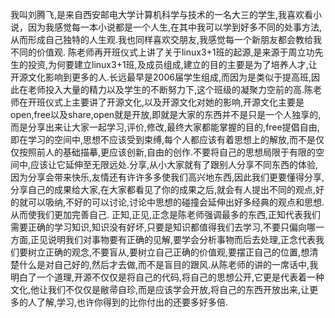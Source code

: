 我叫刘腾飞,是来自西安邮电大学计算机科学与技术的一名大三的学生,我喜欢看小说，因为我感觉每一本小说都是一个人生,在其中我可以学到好多不同的处事方法,从而形成自己独特的人生观.我也同样喜欢交朋友,我感觉每一个新朋友都会教给我不同的价值观.
陈老师再开班仪式上讲了关于linux3+1班的起源,是来源于周立功先生的投资,为何要建立linux3+1班,及成员组成,建立的目的主要是为了培养人才,让开源文化影响到更多的人.长远最早是2006届学生组成,而因为是类似于提高班,因此在老师投入大量的精力以及学生的不断努力下,这个班级的凝聚力空前的高.陈老师在开班仪式上主要讲了开源文化,以及开源文化对她的影响,开源文化主要是open,free以及share,open就是开放,即就是大家的东西并不是只是一个人独享的,而是分享出来让大家一起学习,评价,修改,最终大家都能掌握的目的,free提倡自由,即在学习的空间中,思想不应该受到束缚,每个人都应该有着思想上的解放,而不是仅仅按照前人的基础描摹,更应该创新,自由的创作.不要将自己的思想局限于有限的空间中,应该让它延伸至无限远处.分享,从小大家就有了跟别人分享不同东西的体验,因为分享会带来快乐,友情还有许许多多使我们高兴地东西,因此我们更要懂得分享,分享自己的成果给大家,在大家都看见了你的成果之后,就会有人提出不同的观点,好的就可以吸纳,不好的可以讨论,讨论中思想的碰撞会延伸出好多经典的观点和思想.从而使我们更加完善自己.
正知,正见,正念是陈老师强调最多的东西,正知代表我们需要正确的学习知识,知识没有好坏,只要是知识都值得我们去学习,不要只偏向哪一方面,正见说明我们对事物要有正确的见解,要学会分析事物而后去处理,正念代表我们要树立正确的观念,不要盲从,要树立自己正确的价值观,要摆正自己的位置,想清楚什么是对自己好的,然后才去做,而不是盲目的跟风.从陈老师的讲的一席话中,我明白了一个道理,开源不仅仅是将自己的代码,将自己的思想公开,它更是代表着一种文化,他让我们不仅仅是敝帚自珍,而是应该学会开放,将自己的东西开放出来,让更多的人了解,学习,也许你得到的比你付出的还要多好多倍.
